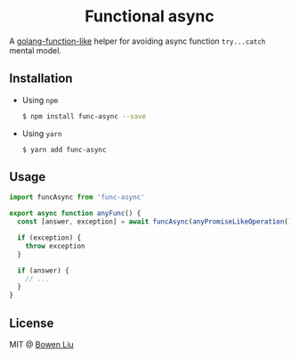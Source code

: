 <h1 align="center">Functional async</h1>

A [golang-function-like](https://golang.org/doc/effective_go.html#multiple-returns) helper for avoiding async function `try...catch` mental model.

## Installation

- Using `npm`

  ```bash
  $ npm install func-async --save
  ```

- Using `yarn`

  ```nash
  $ yarn add func-async
  ```

## Usage

```ts
import funcAsync from 'func-async'

export async function anyFunc() {
  const [answer, exception] = await funcAsync(anyPromiseLikeOperation())

  if (exception) {
    throw exception
  }

  if (answer) {
    // ...
  }
}
```

## License

MIT @ [Bowen Liu](https://github.com/lbwa)

